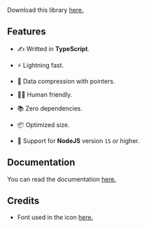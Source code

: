 Download this library [here.](https://www.npmjs.com/package/re.bowl)

## Features

- ✍ Writted in **TypeScript**.

- ⚡️ Lightning fast.

- 🔀 Data compression with pointers.

- 🧘🏻 Human friendly.

- 📚 Zero dependencies.

- 📦 Optimized size.

- 🚚 Support for **NodeJS** version `15` or higher.

## Documentation

You can read the documentation [here.](https://github.com/theMarzon/re.bowl/wiki)

## Credits

- Font used in the icon [here.](https://www.jetbrains.com/lp/mono)
